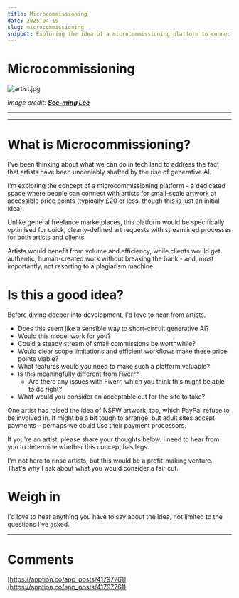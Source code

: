 ```yaml
---
title: Microcommissioning
date: 2025-04-15
slug: microcommissioning
snippet: Exploring the idea of a microcommissioning platform to connect artists with clients for affordable, small-scale artwork, aiming to counter the impact of generative AI. The platform would focus on quick, clearly-defined art requests, benefiting both artists and clients. Feedback from artists is sought to refine the concept, including questions about viability, features, and potential payment structures.
---
```


# Microcommissioning

![artist.jpg](Microcommissioning%201d6b7795690c80fb8ba9f7bf4402050a/artist.jpg)

_Image credit: [**See-ming Lee**](https://www.flickr.com/photos/48973657@N00/3988318885)_

---

---

# What is Microcommissioning?

I've been thinking about what we can do in tech land to address the fact that artists have been undeniably shafted by the rise of generative AI.

I'm exploring the concept of a microcommissioning platform – a dedicated space where people can connect with artists for small-scale artwork at accessible price points (typically £20 or less, though this is just an initial idea).

Unlike general freelance marketplaces, this platform would be specifically optimised for quick, clearly-defined art requests with streamlined processes for both artists and clients.

Artists would benefit from volume and efficiency, while clients would get authentic, human-created work without breaking the bank - and, most importantly, not resorting to a plagiarism machine.

# Is this a good idea?

Before diving deeper into development, I'd love to hear from artists.

- Does this seem like a sensible way to short-circuit generative AI?
- Would this model work for you?
- Could a steady stream of small commissions be worthwhile?
- Would clear scope limitations and efficient workflows make these price points viable?
- What features would you need to make such a platform valuable?
- Is this meaningfully different from Fiverr?
  - Are there any issues with Fiverr, which you think this might be able to do right?
- What would you consider an acceptable cut for the site to take?

One artist has raised the idea of NSFW artwork, too, which PayPal refuse to be involved in. It might be a bit tough to arrange, but adult sites accept payments - perhaps we could use their payment processors.

If you're an artist, please share your thoughts below. I need to hear from you to determine whether this concept has legs.

I'm not here to rinse artists, but this would be a profit-making venture. That's why I ask about what you would consider a fair cut.

# Weigh in

I'd love to hear anything you have to say about the idea, not limited to the questions I've asked.

---

# Comments

[https://apption.co/app_posts/41797761](https://apption.co/app_posts/41797761)
